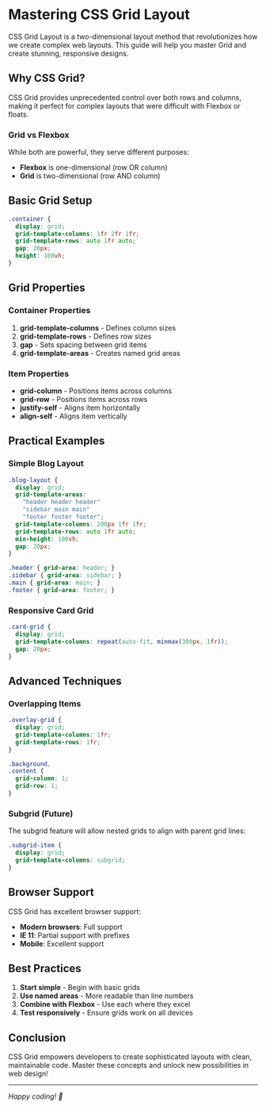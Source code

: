 # Mastering CSS Grid Layout

CSS Grid Layout is a two-dimensional layout method that revolutionizes how we create complex web layouts. This guide will help you master Grid and create stunning, responsive designs.

## Why CSS Grid?

CSS Grid provides unprecedented control over both rows and columns, making it perfect for complex layouts that were difficult with Flexbox or floats.

### Grid vs Flexbox

While both are powerful, they serve different purposes:

- **Flexbox** is one-dimensional (row OR column)
- **Grid** is two-dimensional (row AND column)

## Basic Grid Setup

```css
.container {
  display: grid;
  grid-template-columns: 1fr 2fr 1fr;
  grid-template-rows: auto 1fr auto;
  gap: 20px;
  height: 100vh;
}
```

## Grid Properties

### Container Properties

1. **grid-template-columns** - Defines column sizes
2. **grid-template-rows** - Defines row sizes  
3. **gap** - Sets spacing between grid items
4. **grid-template-areas** - Creates named grid areas

### Item Properties

- **grid-column** - Positions items across columns
- **grid-row** - Positions items across rows
- **justify-self** - Aligns item horizontally
- **align-self** - Aligns item vertically

## Practical Examples

### Simple Blog Layout

```css
.blog-layout {
  display: grid;
  grid-template-areas:
    "header header header"
    "sidebar main main"
    "footer footer footer";
  grid-template-columns: 200px 1fr 1fr;
  grid-template-rows: auto 1fr auto;
  min-height: 100vh;
  gap: 20px;
}

.header { grid-area: header; }
.sidebar { grid-area: sidebar; }
.main { grid-area: main; }
.footer { grid-area: footer; }
```

### Responsive Card Grid

```css
.card-grid {
  display: grid;
  grid-template-columns: repeat(auto-fit, minmax(300px, 1fr));
  gap: 20px;
}
```

## Advanced Techniques

### Overlapping Items

```css
.overlay-grid {
  display: grid;
  grid-template-columns: 1fr;
  grid-template-rows: 1fr;
}

.background,
.content {
  grid-column: 1;
  grid-row: 1;
}
```

### Subgrid (Future)

The subgrid feature will allow nested grids to align with parent grid lines:

```css
.subgrid-item {
  display: grid;
  grid-template-columns: subgrid;
}
```

## Browser Support

CSS Grid has excellent browser support:

- **Modern browsers**: Full support
- **IE 11**: Partial support with prefixes
- **Mobile**: Excellent support

## Best Practices

1. **Start simple** - Begin with basic grids
2. **Use named areas** - More readable than line numbers
3. **Combine with Flexbox** - Use each where they excel
4. **Test responsively** - Ensure grids work on all devices

## Conclusion

CSS Grid empowers developers to create sophisticated layouts with clean, maintainable code. Master these concepts and unlock new possibilities in web design!

---

*Happy coding! 🎨*

